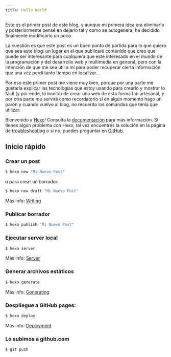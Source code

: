 ```yaml
---
title: Hello World
---
```

Este es el primer post de este blog, y aunque mi primera idea era eliminarlo y posteriormente pensé en dejarlo tal y como se autogenera, he decidido finalmente modificarlo un poco.

La cuestión es que este post es un buen punto de partida para lo que quiero que sea este blog: un lugar en el que publicaré contenido que creo que puede ser interesante para cualquiera que esté interesado en el mundo de la programación y del desarrollo web y multimedia en general, pero con la intención de que me sea útil a mí para poder recuperar cierta información que una vez perdí tanto tiempo en localizar...

Por eso este primer post me viene muy bien, porque por una parte me gustaría explicar las tecnologías que estoy usando para crearlo y mostrar lo fácil (y por ende, lo bonito) de crear una web de esta forma tan artesanal, y por otra parte me servirá como recordatorio si en algún momento hago un parón y cuando vuelvo al blog, no recuerdo los comandos que tenía que utilizar.

Bienvenido a [Hexo](https://hexo.io/)! Consulta la [documentación](https://hexo.io/docs/) para más información. Si tienes algún problema con Hexo, tal vez encuentres la solución en la página de [troubleshooting](https://hexo.io/docs/troubleshooting.html) o si no, puedes preguntar en [GitHub](https://github.com/hexojs/hexo/issues).

## Inicio rápido

### Crear un post

``` bash
$ hexo new "Mi Nuevo Post"
```

o para crear un borrador:

``` bash
$ hexo new draft "Mi Nuevo Post"
```

Más info: [Writing](https://hexo.io/docs/writing.html)

### Publicar borrador

``` bash
$ hexo publish "Mi Nuevo Post"
```

### Ejecutar server local

``` bash
$ hexo server
```

Más info: [Server](https://hexo.io/docs/server.html)

### Generar archivos estáticos

``` bash
$ hexo generate
```

Más info: [Generating](https://hexo.io/docs/generating.html)

### Despliegue a GitHub pages:

``` bash
$ hexo deploy
```

Más info: [Deployment](https://hexo.io/docs/deployment.html)


### Lo subimos a github.com

```` bash
$ git push
````